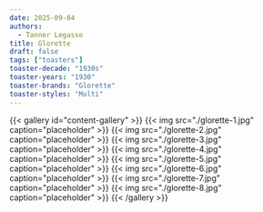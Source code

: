 ```yaml
---
date: 2025-09-04
authors:
  - Tanner Legasse
title: Glorette
draft: false
tags: ["toasters"]
toaster-decade: "1930s"
toaster-years: "1930"
toaster-brands: "Glorette"
toaster-styles: "Multi"
---
```

{{< gallery id="content-gallery" >}}
  {{< img src="./glorette-1.jpg" caption="placeholder" >}}
  {{< img src="./glorette-2.jpg" caption="placeholder" >}}
  {{< img src="./glorette-3.jpg" caption="placeholder" >}}
  {{< img src="./glorette-4.jpg" caption="placeholder" >}}
  {{< img src="./glorette-5.jpg" caption="placeholder" >}}
  {{< img src="./glorette-6.jpg" caption="placeholder" >}}
  {{< img src="./glorette-7.jpg" caption="placeholder" >}}
  {{< img src="./glorette-8.jpg" caption="placeholder" >}}
{{< /gallery >}}
